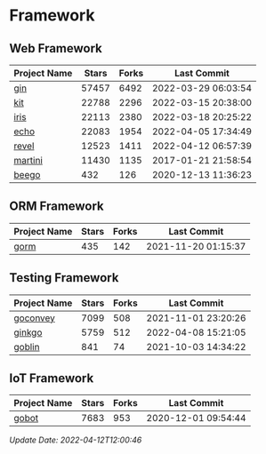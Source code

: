 # Framework

## Web Framework
| Project Name | Stars | Forks | Last Commit |
| ------------ | ----- | ----- | ----------- |
| [gin](https://github.com/gin-gonic/gin) | 57457 | 6492 | 2022-03-29 06:03:54 |
| [kit](https://github.com/go-kit/kit) | 22788 | 2296 | 2022-03-15 20:38:00 |
| [iris](https://github.com/kataras/iris) | 22113 | 2380 | 2022-03-18 20:25:22 |
| [echo](https://github.com/labstack/echo) | 22083 | 1954 | 2022-04-05 17:34:49 |
| [revel](https://github.com/revel/revel) | 12523 | 1411 | 2022-04-12 06:57:39 |
| [martini](https://github.com/go-martini/martini) | 11430 | 1135 | 2017-01-21 21:58:54 |
| [beego](https://github.com/astaxie/beego) | 432 | 126 | 2020-12-13 11:36:23 |

## ORM Framework
| Project Name | Stars | Forks | Last Commit |
| ------------ | ----- | ----- | ----------- |
| [gorm](https://github.com/jinzhu/gorm) | 435 | 142 | 2021-11-20 01:15:37 |

## Testing Framework
| Project Name | Stars | Forks | Last Commit |
| ------------ | ----- | ----- | ----------- |
| [goconvey](https://github.com/smartystreets/goconvey) | 7099 | 508 | 2021-11-01 23:20:26 |
| [ginkgo](https://github.com/onsi/ginkgo) | 5759 | 512 | 2022-04-08 15:21:05 |
| [goblin](https://github.com/franela/goblin) | 841 | 74 | 2021-10-03 14:34:22 |

## IoT Framework
| Project Name | Stars | Forks | Last Commit |
| ------------ | ----- | ----- | ----------- |
| [gobot](https://github.com/hybridgroup/gobot) | 7683 | 953 | 2020-12-01 09:54:44 |

*Update Date: 2022-04-12T12:00:46*